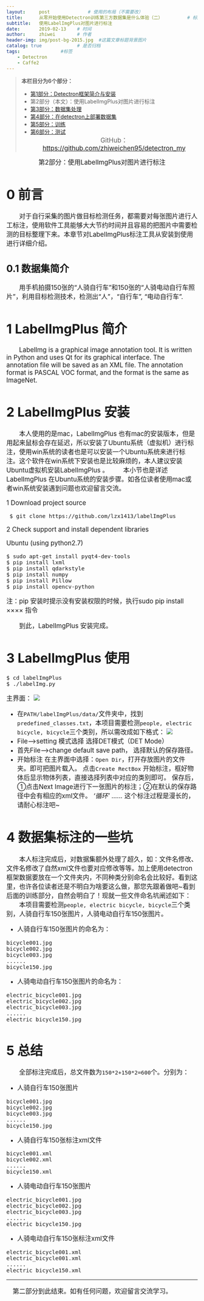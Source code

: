 ```yaml
---
layout:     post              # 使用的布局（不需要改）
title:      从零开始使用Detectron训练第三方数据集是什么体验（二）         # 标题
subtitle:   使用LabelImgPlus对图片进行标注
date:       2019-02-13    # 时间
author:     zhiwei        # 作者
header-img: img/post-bg-2015.jpg  #这篇文章标题背景图片
catalog: true             # 是否归档
tags:               #标签
    - Detectron
    - Caffe2
---
```


> **本栏目分为6个部分：**
>
> - [第1部分：Detectron框架简介与安装](http://zhiweichen.top/2019/02/13/%E4%BB%8E%E9%9B%B6%E5%BC%80%E5%A7%8B%E4%BD%BF%E7%94%A8Detectron%E8%AE%AD%E7%BB%83%E7%AC%AC%E4%B8%89%E6%96%B9%E6%95%B0%E6%8D%AE%E9%9B%86%E6%98%AF%E4%BB%80%E4%B9%88%E4%BD%93%E9%AA%8C-%E4%B8%80/)
> - 第2部分（本文）：使用LabelImgPlus对图片进行标注
> - [第3部分：数据集处理](http://zhiweichen.top/2019/02/13/%E4%BB%8E%E9%9B%B6%E5%BC%80%E5%A7%8B%E4%BD%BF%E7%94%A8Detectron%E8%AE%AD%E7%BB%83%E7%AC%AC%E4%B8%89%E6%96%B9%E6%95%B0%E6%8D%AE%E9%9B%86%E6%98%AF%E4%BB%80%E4%B9%88%E4%BD%93%E9%AA%8C-%E4%B8%89/)
> - [第4部分：在detectron上部署数据集](http://zhiweichen.top/2019/02/13/%E4%BB%8E%E9%9B%B6%E5%BC%80%E5%A7%8B%E4%BD%BF%E7%94%A8Detectron%E8%AE%AD%E7%BB%83%E7%AC%AC%E4%B8%89%E6%96%B9%E6%95%B0%E6%8D%AE%E9%9B%86%E6%98%AF%E4%BB%80%E4%B9%88%E4%BD%93%E9%AA%8C-%E5%9B%9B/)
> - [第5部分：训练](http://zhiweichen.top/2019/02/13/%E4%BB%8E%E9%9B%B6%E5%BC%80%E5%A7%8B%E4%BD%BF%E7%94%A8Detectron%E8%AE%AD%E7%BB%83%E7%AC%AC%E4%B8%89%E6%96%B9%E6%95%B0%E6%8D%AE%E9%9B%86%E6%98%AF%E4%BB%80%E4%B9%88%E4%BD%93%E9%AA%8C-%E4%BA%94/)
> - [第6部分：测试](http://zhiweichen.top/2019/02/13/%E4%BB%8E%E9%9B%B6%E5%BC%80%E5%A7%8B%E4%BD%BF%E7%94%A8Detectron%E8%AE%AD%E7%BB%83%E7%AC%AC%E4%B8%89%E6%96%B9%E6%95%B0%E6%8D%AE%E9%9B%86%E6%98%AF%E4%BB%80%E4%B9%88%E4%BD%93%E9%AA%8C-%E5%85%AD/)
<big><center> GitHub：https://github.com/zhiweichen95/detectron_my

<center>第2部分：使用LabelImgPlus对图片进行标注</center>


# 0 前言
&emsp;&emsp;对于自行采集的图片做目标检测任务，都需要对每张图片进行人工标注，使用软件工具能够大大节约时间并且容易的把图片中需要检测的目标整理下来。本章节对LabelImgPlus标注工具从安装到使用进行详细介绍。
## 0.1 数据集简介
&emsp;&emsp;用手机拍摄150张的“人骑自行车”和150张的“人骑电动自行车照片”，利用目标检测技术，检测出“人”，“自行车”, “电动自行车”.
# 1 LabelImgPlus 简介
&emsp;&emsp;LabelImg is a graphical image annotation tool. It is written in Python and uses Qt for its graphical interface. The annotation file will be saved as an XML file. The annotation format is PASCAL VOC format, and the format is the same as ImageNet.
# 2 LabelImgPlus 安装
&emsp;&emsp;本人使用的是mac，LabelImgPlus 也有mac的安装版本，但是用起来鼠标会存在延迟，所以安装了Ubuntu系统（虚拟机）进行标注，使用win系统的读者也是可以安装一个Ubuntu系统来进行标注。这个软件在win系统下安装也是比较麻烦的，本人建议安装Ubuntu虚拟机安装LabelImgPlus 。
&emsp;&emsp;本小节也是详述LabelImgPlus 在Ubuntu系统的安装步骤。如各位读者使用mac或者win系统安装遇到问题也欢迎留言交流。

1 Download project source


     $ git clone https://github.com/lzx1413/labelImgPlus

2 Check support and install dependent libraries

Ubuntu (using python2.7)
```
$ sudo apt-get install pyqt4-dev-tools
$ pip install lxml
$ pip install qdarkstyle
$ pip install numpy
$ pip install Pillow
$ pip install opencv-python
```
注：pip 安装时提示没有安装权限的时候，执行sudo pip install ×××× 指令

&emsp;&emsp;到此，LabelImgPlus 安装完成。
# 3 LabelImgPlus 使用

```
$ cd labelImgPlus
$ ./labelImg.py
```
主界面：
![](https://wx1.sinaimg.cn/large/007ccxpDly1g1hoq1vgj5j30e207xab5.jpg)

- 在`PATH/labelImgPlus/data/`文件夹中，找到`predefined_classes.txt`，本项目需要检测`people, electric bicycle, bicycle`三个类别，所以需改成如下格式：
![](<https://ws4.sinaimg.cn/large/007ccxpDly1g1hoqbnptij3047026t8h.jpg>)
- File-->setting 模式选择
选择DET模式（DET Mode）
- 首先File-->change default save path， 选择默认的保存路径。
- 开始标注
在主界面中选择：`Open Dir`，打开存放图片的文件夹。即可把图片载入。
点击`Create RectBox` 开始标注，框好物体后显示物体列表，直接选择列表中对应的类别即可。
保存后，①点击Next Image进行下一张图片的标注；②在默认的保存路径中会有相应的xml文件。
*‘循环’ ......*
这个标注过程是漫长的，请耐心标注吧~


# 4 数据集标注的一些坑
&emsp;&emsp;本人标注完成后，对数据集额外处理了超久，如：文件名修改、文件名修改了自然xml文件也要对应修改等等。加上使用detectron框架数据要放在一个文件夹内，不同种类分别命名会比较好。看到这里，也许各位读者还是不明白为啥要这么做，那您先跟着做吧~看到后面的训练部分，自然会明白了！现就一些文件命名坑阐述如下：
&emsp;&emsp;本项目需要检测`people, electric bicycle, bicycle`三个类别，人骑自行车150张图片，人骑电动自行车150张图片。

- 人骑自行车150张图片的命名为：

```
bicycle001.jpg
bicycle002.jpg
bicycle003.jpg
......
bicycle150.jpg
```
- 人骑电动自行车150张图片的命名为：

```
electric_bicycle001.jpg
electric_bicycle002.jpg
electric_bicycle003.jpg
......
electric_bicycle150.jpg
```
# 5 总结
&emsp;&emsp;全部标注完成后，总文件数为`150*2+150*2=600`个。分别为：
- 人骑自行车150张图片
```
bicycle001.jpg
bicycle002.jpg
bicycle003.jpg
......
bicycle150.jpg
```
- 人骑自行车150张标注xml文件

```
bicycle001.xml
bicycle002.xml
......
bicycle150.xml
```

- 人骑电动自行车150张图片
```
electric_bicycle001.jpg
electric_bicycle002.jpg
electric_bicycle003.jpg
......
electric_bicycle150.jpg
```
- 人骑电动自行车150张标注xml文件
```
electric_bicycle001.xml
electric_bicycle001.xml
......
electric_bicycle150.xml
```

<hr>
 第二部分到此结束。如有任何问题，欢迎留言交流学习。

